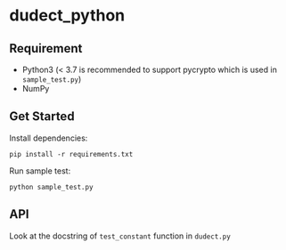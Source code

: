 # dudect_python
## Requirement

- Python3 (< 3.7 is recommended to support pycrypto which is used in `sample_test.py`)
- NumPy

## Get Started
Install dependencies:

```pip install -r requirements.txt```

Run sample test:

```python sample_test.py```

## API
Look at the docstring of `test_constant` function in `dudect.py`
